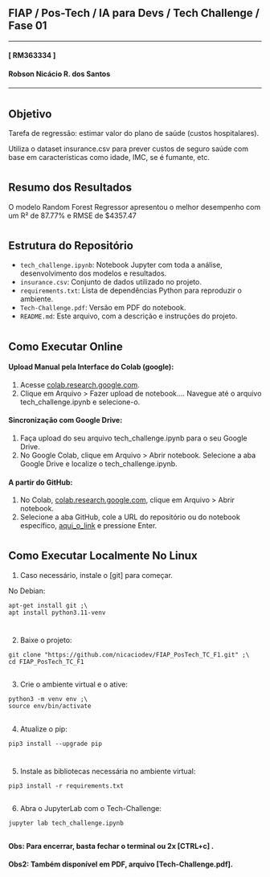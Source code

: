## FIAP / Pos-Tech / IA para Devs / Tech Challenge / Fase 01
___
#### [ RM363334 ]
#### Robson Nicácio R. dos Santos
___
#


## Objetivo
Tarefa de regressão: estimar valor do plano de saúde (custos hospitalares).

Utiliza o dataset insurance.csv para prever custos de seguro saúde com base em características como idade, IMC, se é fumante, etc.

#

## Resumo dos Resultados
O modelo Random Forest Regressor apresentou o melhor desempenho com um R² de 87.77% e RMSE de $4357.47

#

## Estrutura do Repositório

* `tech_challenge.ipynb`: Notebook Jupyter com toda a análise, desenvolvimento dos modelos e resultados.
* `insurance.csv`: Conjunto de dados utilizado no projeto.
* `requirements.txt`: Lista de dependências Python para reproduzir o ambiente.
* `Tech-Challenge.pdf`: Versão em PDF do notebook.
* `README.md`: Este arquivo, com a descrição e instruções do projeto.

#

## Como Executar Online
#### Upload Manual pela Interface do Colab (google):

1. Acesse [colab.research.google.com](colab.research.google.com).
2. Clique em Arquivo > Fazer upload de notebook....
Navegue até o arquivo tech_challenge.ipynb e selecione-o.

#### Sincronização com Google Drive:

1. Faça upload do seu arquivo tech_challenge.ipynb para o seu Google Drive.
2. No Google Colab, clique em Arquivo > Abrir notebook.
Selecione a aba Google Drive e localize o tech_challenge.ipynb.

#### A partir do GitHub:

1. No Colab, [colab.research.google.com](colab.research.google.com), clique em Arquivo > Abrir notebook.
2. Selecione a aba GitHub, cole a URL do repositório ou do notebook específico, [aqui_o_link](https://github.com/nicaciodev/FIAP_PosTech_TC_F1/blob/main/tech_challenge.ipynb) e pressione Enter.


#
## Como Executar Localmente No Linux
1. Caso necessário, instale o [git] para começar.

No Debian:
```
apt-get install git ;\
apt install python3.11-venv
```

#
2. Baixe o projeto:
```
git clone "https://github.com/nicaciodev/FIAP_PosTech_TC_F1.git" ;\
cd FIAP_PosTech_TC_F1
```
##
3. Crie o ambiente virtual e o ative:
```
python3 -m venv env ;\
source env/bin/activate
```
##
4. Atualize o pip:
```
pip3 install --upgrade pip
```
#
5. Instale as bibliotecas necessária no ambiente virtual:
```
pip3 install -r requirements.txt
```
##
6. Abra o JupyterLab com o Tech-Challenge:
```
jupyter lab tech_challenge.ipynb
```
##
#### Obs: Para encerrar, basta fechar o terminal ou 2x [CTRL+c] .
#### Obs2: Também disponível em PDF, arquivo [Tech-Challenge.pdf].
